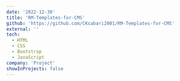 ```yaml
---
date: '2022-12-30'
title: 'RM-Templates-for-CMS'
github: 'https://github.com/CKsabari2001/RM-Templates-for-CMS'
external: ''
tech:
  - HTML
  - CSS
  - Bootstrap
  - JavaScript
company: 'Project'
showInProjects: false
---
```

